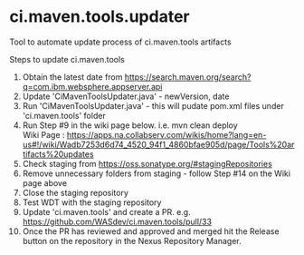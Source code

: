 # ci.maven.tools.updater
Tool to automate update process of ci.maven.tools artifacts

Steps to update ci.maven.tools

1. Obtain the latest date from https://search.maven.org/search?q=com.ibm.websphere.appserver.api
2. Update 'CiMavenToolsUpdater.java' - newVersion, date
3. Run 'CiMavenToolsUpdater.java' - this will pudate pom.xml files under 'ci.maven.tools' folder
4. Run Step #9 in the wiki page below. i.e. mvn clean deploy  
   Wiki Page : https://apps.na.collabserv.com/wikis/home?lang=en-us#!/wiki/Wadb7253d6d74_4520_94f1_4860bfae905d/page/Tools%20artifacts%20updates
5. Check staging from https://oss.sonatype.org/#stagingRepositories
6. Remove unnecessary folders from staging - follow Step #14 on the Wiki page above
7. Close the staging repository
8. Test WDT with the staging repository
9. Update 'ci.maven.tools' and create a PR. e.g. https://github.com/WASdev/ci.maven.tools/pull/33
10. Once the PR has reviewed and approved and merged hit the Release button on the repository in the Nexus Repository Manager.

